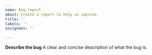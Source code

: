 ```yaml
---
name: Bug report
about: Create a report to help us improve
title: ''
labels: ''
assignees: ''
 
---
```

 
**Describe the bug**
A clear and concise description of what the bug is.
